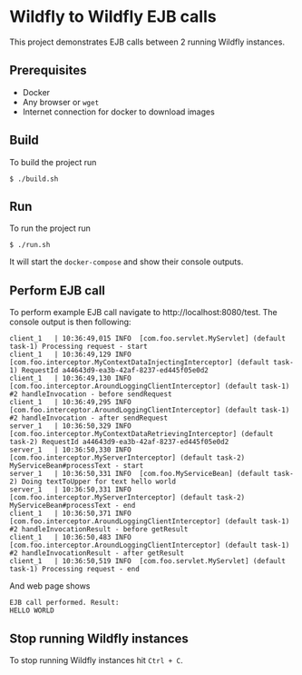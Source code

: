 # Wildfly to Wildfly EJB calls

This project demonstrates EJB calls between 2 running Wildfly instances.

## Prerequisites
* Docker
* Any browser or `wget`
* Internet connection for docker to download images

## Build
To build the project run 
```
$ ./build.sh
```

## Run
To run the project run
```
$ ./run.sh
```
It will start the `docker-compose` and show their console outputs.

## Perform EJB call
To perform example EJB call navigate to http://localhost:8080/test.
The console output is then following:
```
client_1   | 10:36:49,015 INFO  [com.foo.servlet.MyServlet] (default task-1) Processing request - start
client_1   | 10:36:49,129 INFO  [com.foo.interceptor.MyContextDataInjectingInterceptor] (default task-1) RequestId a44643d9-ea3b-42af-8237-ed445f05e0d2
client_1   | 10:36:49,130 INFO  [com.foo.interceptor.AroundLoggingClientInterceptor] (default task-1) #2 handleInvocation - before sendRequest
client_1   | 10:36:49,295 INFO  [com.foo.interceptor.AroundLoggingClientInterceptor] (default task-1) #2 handleInvocation - after sendRequest
server_1   | 10:36:50,329 INFO  [com.foo.interceptor.MyContextDataRetrievingInterceptor] (default task-2) RequestId a44643d9-ea3b-42af-8237-ed445f05e0d2
server_1   | 10:36:50,330 INFO  [com.foo.interceptor.MyServerInterceptor] (default task-2) MyServiceBean#processText - start
server_1   | 10:36:50,331 INFO  [com.foo.MyServiceBean] (default task-2) Doing textToUpper for text hello world
server_1   | 10:36:50,331 INFO  [com.foo.interceptor.MyServerInterceptor] (default task-2) MyServiceBean#processText - end
client_1   | 10:36:50,371 INFO  [com.foo.interceptor.AroundLoggingClientInterceptor] (default task-1) #2 handleInvocationResult - before getResult
client_1   | 10:36:50,483 INFO  [com.foo.interceptor.AroundLoggingClientInterceptor] (default task-1) #2 handleInvocationResult - after getResult
client_1   | 10:36:50,519 INFO  [com.foo.servlet.MyServlet] (default task-1) Processing request - end
```

And web page shows
```
EJB call performed. Result:
HELLO WORLD
```

## Stop running Wildfly instances
To stop running Wildfly instances hit `Ctrl + C`.

